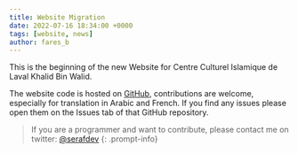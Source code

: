 ```yaml
---
title: Website Migration
date: 2022-07-16 18:34:00 +0000
tags: [website, news]
author: fares_b
---
```


 This is the beginning of the new Website for Centre Culturel Islamique de Laval Khalid Bin Walid.
 
 The website code is hosted on [GitHub](https://github.com/ccil-kbw/ccil-kbw), contributions are welcome, especially for translation in Arabic and French.
 If you find any issues please open them on the Issues tab of that GitHub repository.

> If you are a programmer and want to contribute, please contact me on twitter: [@serafdev](https://twitter.com/serafdev)
{: .prompt-info}
